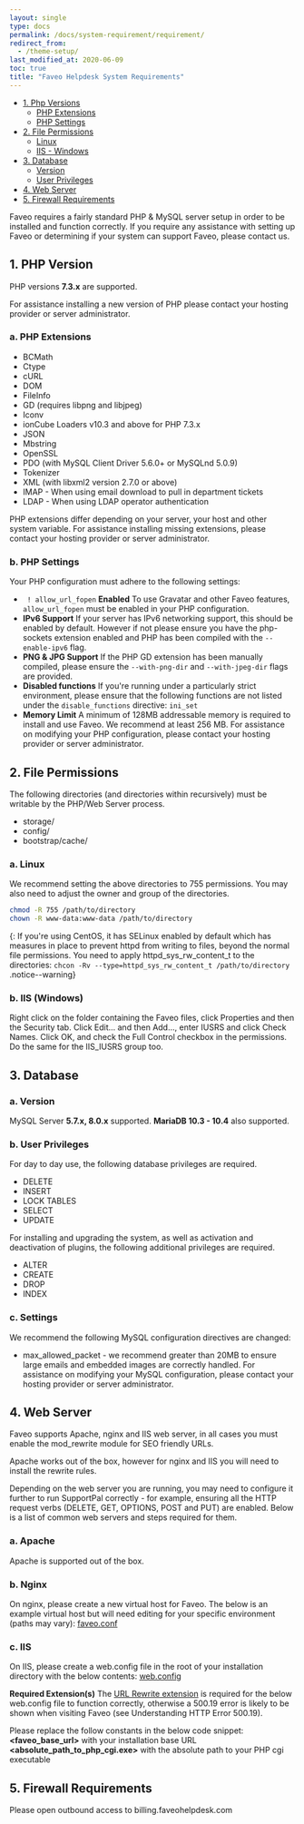 ```yaml
---
layout: single
type: docs
permalink: /docs/system-requirement/requirement/
redirect_from:
  - /theme-setup/
last_modified_at: 2020-06-09
toc: true
title: "Faveo Helpdesk System Requirements"
---
```


-   [1. Php Versions](#php-versions)
    -   [PHP Extensions](#php-extensions)
    -   [PHP Settings](#php-settings)
-   [2. File Permissions](#file-permissions)
    -   [Linux](#linux)
    -   [IIS - Windows](#iis)
-   [3. Database](#database)
    -   [Version](#version)
    -   [User Privileges](#user-privileges)
-   [4. Web Server](#web-server)
-   [5. Firewall Requirements](#firewall-requirements)

Faveo requires a fairly standard PHP & MySQL server setup in order to be installed and function correctly. If you require any assistance with setting up Faveo or determining if your system can support Faveo, please contact us.

<a id="php-versions" name="php-versions"></a>
## 1. PHP Version
PHP versions **7.3.x** are supported.

For assistance installing a new version of PHP please contact your hosting provider or server administrator.

<a id="php-extensions" name="php-extensions"></a>
### a. PHP Extensions
- BCMath
- Ctype
- cURL
- DOM
- FileInfo
- GD (requires libpng and libjpeg)
- Iconv
- ionCube Loaders v10.3 and above for PHP 7.3.x
- JSON
- Mbstring
- OpenSSL
- PDO (with MySQL Client Driver 5.6.0+ or MySQLnd 5.0.9)
- Tokenizer
- XML (with libxml2 version 2.7.0 or above)
- IMAP - When using email download to pull in department tickets
- LDAP - When using LDAP operator authentication

PHP extensions differ depending on your server, your host and other system variable. For assistance installing missing extensions, please contact your hosting provider or server administrator.

<a id="php-settings" name="php-settings"></a>
### b. PHP Settings
Your PHP configuration must adhere to the following settings:

- ``` ! allow_url_fopen``` **Enabled**
To use Gravatar and other Faveo features, ```allow_url_fopen``` must be enabled in your PHP configuration.
- **IPv6 Support**
If your server has IPv6 networking support, this should be enabled by default. However if not please ensure you have the php-sockets extension enabled and PHP has been compiled with the ```--enable-ipv6``` flag.
- **PNG & JPG Support**
If the PHP GD extension has been manually compiled, please ensure the ```--with-png-dir``` and ```--with-jpeg-dir``` flags are provided.
- **Disabled functions**
If you're running under a particularly strict environment, please ensure that the following functions are not listed under the ```disable_functions``` directive: ```ini_set```
- **Memory Limit**
A minimum of 128MB addressable memory is required to install and use Faveo. We recommend at least 256 MB.
For assistance on modifying your PHP configuration, please contact your hosting provider or server administrator.

<a id="file-permissions" name="file-permissions"></a>
## 2. File Permissions
The following directories (and directories within recursively) must be writable by the PHP/Web Server process.

- storage/
- config/
- bootstrap/cache/

<a id="linux" name="linux"></a>
### a. Linux
We recommend setting the above directories to 755 permissions. You may also need to adjust the owner and group of the directories.

```sh
chmod -R 755 /path/to/directory
chown -R www-data:www-data /path/to/directory
```
{: 
If you're using CentOS, it has SELinux enabled by default which has measures in place to prevent httpd from writing to files, beyond the normal file permissions. You need to apply httpd_sys_rw_content_t to the directories: ```chcon -Rv --type=httpd_sys_rw_content_t /path/to/directory```
.notice--warning}

<a id="iis" name="iis"></a>
### b. IIS (Windows)
Right click on the folder containing the Faveo files, click Properties and then the Security tab. Click Edit... and then Add..., enter IUSRS and click Check Names. Click OK, and check the Full Control checkbox in the permissions. Do the same for the IIS_IUSRS group too.

<a id="database" name="database"></a>
## 3. Database
<a id="version" name="version"></a>
### a. Version
MySQL Server <b>5.7.x, 8.0.x</b> supported. <b>MariaDB 10.3 - 10.4</b> also supported.

<a id="user-privileges" name="user-privileges"></a>
### b. User Privileges
For day to day use, the following database privileges are required.

- DELETE
- INSERT
- LOCK TABLES
- SELECT
- UPDATE

For installing and upgrading the system, as well as activation and deactivation of plugins, the following additional privileges are required.

- ALTER
- CREATE
- DROP
- INDEX

<a id="settings" name="settings"></a>
### c. Settings
We recommend the following MySQL configuration directives are changed:

- max_allowed_packet - we recommend greater than 20MB to ensure large emails and embedded images are correctly handled.
For assistance on modifying your MySQL configuration, please contact your hosting provider or server administrator.

<a id="web-server" name="web-server"></a>
## 4. Web Server
Faveo supports Apache, nginx and IIS web server, in all cases you must enable the mod_rewrite module for SEO friendly URLs.

Apache works out of the box, however for nginx and IIS you will need to install the rewrite rules.

Depending on the web server you are running, you may need to configure it further to run SupportPal correctly - for example, ensuring all the HTTP request verbs (DELETE, GET, OPTIONS, POST and PUT) are enabled. Below is a list of common web servers and steps required for them.

### a. Apache
Apache is supported out of the box.

### b. Nginx
On nginx, please create a new virtual host for Faveo. The below is an example virtual host but will need editing for your specific environment (paths may vary):
[faveo.conf](/installation-scripts/web-server/nginx/faveo.conf)

### c. IIS
On IIS, please create a web.config file in the root of your installation directory with the below contents:
[web.config](/installation-scripts/web-server/iis/web.config)

**Required Extension(s)**
The [URL Rewrite extension](https://www.iis.net/downloads/microsoft/url-rewrite) is required for the below web.config file to function correctly, otherwise a 500.19 error is likely to be shown when visiting Faveo (see Understanding HTTP Error 500.19).

Please replace the follow constants in the below code snippet:
**<faveo_base_url>** with your installation base URL
**<absolute_path_to_php_cgi.exe>** with the absolute path to your PHP cgi executable

<a id="firewall-requirements" name="firewall-requirements"></a>
## 5. Firewall Requirements
Please open outbound access to billing.faveohelpdesk.com